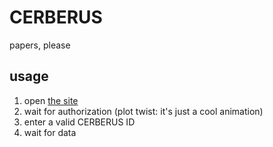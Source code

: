 # CERBERUS
papers, please
## usage
1. open [the site](https://liamp.dev/CERBERUS)
2. wait for authorization (plot twist: it's just a cool animation)
3. enter a valid CERBERUS ID
4. wait for data
